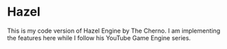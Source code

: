 # Hazel
This is my code version of Hazel Engine by The Cherno. I am implementing the features here while I follow his YouTube Game Engine series.
